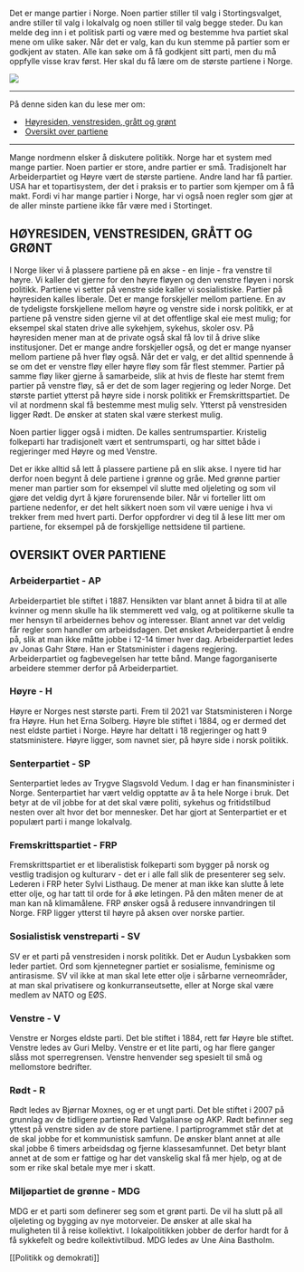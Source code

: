 Det er mange partier i Norge. Noen partier stiller til valg i Stortingsvalget, andre stiller til valg i lokalvalg og noen stiller til valg begge steder. Du kan melde deg inn i et politisk parti og være med og bestemme hva partiet skal mene om ulike saker. Når det er valg, kan du kun stemme på partier som er godkjent av staten. Alle kan søke om å få godkjent sitt parti, men du må oppfylle visse krav først. Her skal du få lære om de største partiene i Norge.

![](https://cdn.kursoria.no/pensum/elements/pensum-for-samfunnskunnskapsproven-_hujiko.jpg)

---

På denne siden kan du lese mer om:

-    [Høyresiden, venstresiden, grått og grønt](https://app.norskkunnskap.no/pensum/rtehtr/cq44j7/hujiko#hoyresiden-venstresiden-gratt-og-gront)
-    [Oversikt over partiene](https://app.norskkunnskap.no/pensum/rtehtr/cq44j7/hujiko#oversikt-over-partiene)

---

Mange nordmenn elsker å diskutere politikk. Norge har et system med mange partier. Noen partier er store, andre partier er små. Tradisjonelt har Arbeiderpartiet og Høyre vært de største partiene. Andre land har få partier. USA har et topartisystem, der det i praksis er to partier som kjemper om å få makt. Fordi vi har mange partier i Norge, har vi også noen regler som gjør at de aller minste partiene ikke får være med i Stortinget.

## HØYRESIDEN, VENSTRESIDEN, GRÅTT OG GRØNT

I Norge liker vi å plassere partiene på en akse - en linje - fra venstre til høyre. Vi kaller det gjerne for den høyre fløyen og den venstre fløyen i norsk politikk. Partiene vi setter på venstre side kaller vi sosialistiske. Partier på høyresiden kalles liberale. Det er mange forskjeller mellom partiene. En av de tydeligste forskjellene mellom høyre og venstre side i norsk politikk, er at partiene på venstre siden gjerne vil at det offentlige skal eie mest mulig; for eksempel skal staten drive alle sykehjem, sykehus, skoler osv. På høyresiden mener man at de private også skal få lov til å drive slike institusjoner. Det er mange andre forskjeller også, og det er mange nyanser mellom partiene på hver fløy også. Når det er valg, er det alltid spennende å se om det er venstre fløy eller høyre fløy som får flest stemmer. Partier på samme fløy liker gjerne å samarbeide, slik at hvis de fleste har stemt frem partier på venstre fløy, så er det de som lager regjering og leder Norge. Det største partiet ytterst på høyre side i norsk politikk er Fremskrittspartiet. De vil at nordmenn skal få bestemme mest mulig selv. Ytterst på venstresiden ligger Rødt. De ønsker at staten skal være sterkest mulig.

Noen partier ligger også i midten. De kalles sentrumspartier. Kristelig folkeparti har tradisjonelt vært et sentrumsparti, og har sittet både i regjeringer med Høyre og med Venstre. 

Det er ikke alltid så lett å plassere partiene på en slik akse. I nyere tid har derfor noen begynt å dele partiene i grønne og gråe. Med grønne partier mener man partier som for eksempel vil slutte med oljeleting og som vil gjøre det veldig dyrt å kjøre forurensende biler. Når vi forteller litt om partiene nedenfor, er det helt sikkert noen som vil være uenige i hva vi trekker frem med hvert parti. Derfor oppfordrer vi deg til å lese litt mer om partiene, for eksempel på de forskjellige nettsidene til partiene.

## OVERSIKT OVER PARTIENE

### Arbeiderpartiet - AP

Arbeiderpartiet ble stiftet i 1887. Hensikten var blant annet å bidra til at alle kvinner og menn skulle ha lik stemmerett ved valg, og at politikerne skulle ta mer hensyn til arbeidernes behov og interesser. Blant annet var det veldig får regler som handler om arbeidsdagen. Det ønsket Arbeiderpartiet å endre på, slik at man ikke måtte jobbe i 12-14 timer hver dag. Arbeiderpartiet ledes av Jonas Gahr Støre. Han er Statsminister i dagens regjering. Arbeiderpartiet og fagbevegelsen har tette bånd. Mange fagorganiserte arbeidere stemmer derfor på Arbeiderpartiet.

### Høyre - H

Høyre er Norges nest største parti. Frem til 2021 var Statsministeren i Norge fra Høyre. Hun het Erna Solberg. Høyre ble stiftet i 1884, og er dermed det nest eldste partiet i Norge. Høyre har deltatt i 18 regjeringer og hatt 9 statsministere. Høyre ligger, som navnet sier, på høyre side i norsk politikk.

### Senterpartiet - SP

Senterpartiet ledes av Trygve Slagsvold Vedum. I dag er han finansminister i Norge. Senterpartiet har vært veldig opptatte av å ta hele Norge i bruk. Det betyr at de vil jobbe for at det skal være politi, sykehus og fritidstilbud nesten over alt hvor det bor mennesker. Det har gjort at Senterpartiet er et populært parti i mange lokalvalg.

### Fremskrittspartiet - FRP

Fremskrittspartiet er et liberalistisk folkeparti som bygger på norsk og vestlig tradisjon og kulturarv - det er i alle fall slik de presenterer seg selv. Lederen i FRP heter Sylvi Listhaug. De mener at man ikke kan slutte å lete etter olje, og har tatt til orde for å øke letingen. På den måten mener de at man kan nå klimamålene. FRP ønsker også å redusere innvandringen til Norge. FRP ligger ytterst til høyre på aksen over norske partier.

### Sosialistisk venstreparti - SV

SV er et parti på venstresiden i norsk politikk. Det er Audun Lysbakken som leder partiet. Ord som kjennetegner partiet er sosialisme, feminisme og antirasisme. SV vil ikke at man skal lete etter olje i sårbarne verneområder, at man skal privatisere og konkurranseutsette, eller at Norge skal være medlem av NATO og EØS. 

### Venstre - V

Venstre er Norges eldste parti. Det ble stiftet i 1884, rett før Høyre ble stiftet. Venstre ledes av Guri Melby. Venstre er et lite parti, og har flere ganger slåss mot sperregrensen. Venstre henvender seg spesielt til små og mellomstore bedrifter. 

### Rødt - R

Rødt ledes av Bjørnar Moxnes, og er et ungt parti. Det ble stiftet i 2007 på grunnlag av de tidligere partiene Rød Valgalianse og AKP. Rødt befinner seg yttest på venstre siden av de store partiene. I partiprogrammet står det at de skal jobbe for et kommunistisk samfunn. De ønsker blant annet at alle skal jobbe 6 timers arbeidsdag og fjerne klassesamfunnet. Det betyr blant annet at de som er fattige og har det vanskelig skal få mer hjelp, og at de som er rike skal betale mye mer i skatt.

### Miljøpartiet de grønne - MDG

MDG er et parti som definerer seg som et grønt parti. De vil ha slutt på all oljeleting og bygging av nye motorveier. De ønsker at alle skal ha muligheten til å reise kollektivt. I lokalpolitikken jobber de derfor hardt for å få sykkefelt og bedre kollektivtilbud. MDG ledes av Une Aina Bastholm.


[[Politikk og demokrati]]